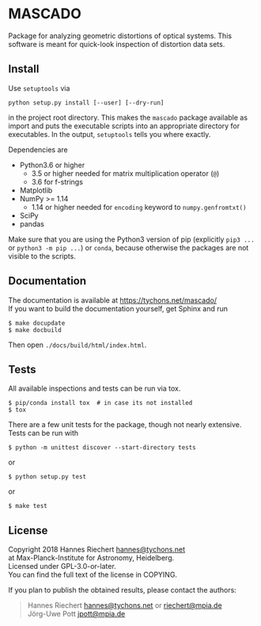 
# MASCADO

Package for analyzing geometric distortions of optical systems.  This
software is meant for quick-look inspection of distortion data sets.


## Install

Use ``setuptools`` via

    python setup.py install [--user] [--dry-run]

in the project root directory.  This makes the ``mascado`` package
available as import and puts the executable scripts into an
appropriate directory for executables.  In the output, ``setuptools``
tells you where exactly.

Dependencies are

  - Python3.6 or higher
    - 3.5 or higher needed for matrix multiplication operator (``@``)
    - 3.6 for f-strings
  - Matplotlib
  - NumPy >= 1.14
    - 1.14 or higher needed for ``encoding`` keyword to ``numpy.genfromtxt()``
  - SciPy
  - pandas

Make sure that you are using the Python3 version of pip (explicitly
`pip3 ...` or `python3 -m pip ...`) or `conda`, because otherwise the
packages are not visible to the scripts.


## Documentation

The documentation is available at https://tychons.net/mascado/  
If you want to build the documentation yourself, get Sphinx and run

    $ make docupdate
    $ make docbuild

Then open `./docs/build/html/index.html`.


## Tests
All available inspections and tests can be run via tox.

    $ pip/conda install tox  # in case its not installed 
    $ tox

There are a few unit tests for the package, though not nearly
extensive. Tests can be run with

    $ python -m unittest discover --start-directory tests

or

    $ python setup.py test

or

    $ make test


## License

Copyright 2018 Hannes Riechert <hannes@tychons.net>  
at Max-Planck-Institute for Astronomy, Heidelberg.  
Licensed under GPL-3.0-or-later.  
You can find the full text of the license in COPYING.

If you plan to publish the obtained results, please contact the
authors:

> Hannes Riechert <hannes@tychons.net> or <riechert@mpia.de>  
> Jörg-Uwe Pott <jpott@mpia.de>
